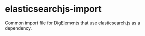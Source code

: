 # elasticsearchjs-import
Common import file for DigElements that use elasticsearch.js as a dependency.
